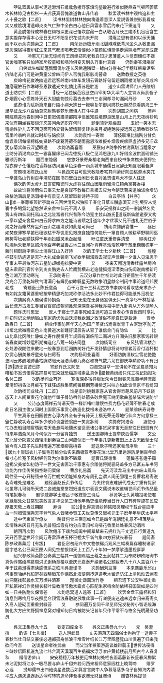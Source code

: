 <!-- { "loadSidebar": true } -->
　　吚轧篮舆从事衫泥途滑滑石巉巉急援野莩填沟壑敢避行难似陇凾春气顿回萎草木长林惊见古松杉一夫弗获真吾愧谁道鲁山非传岩
　　秋孟读书林中观梅追和主人十叠之歌【二首】
　　读书林里树林林独向梅邉着意深人爱説香兼説影我看成实又成隂境清逺却炎炎气仁熟中全白白心他日风霜氷雪后约来花下重追寻
　　又
　　黄金脱带绿成林春在梅根深更深已悟坎宫藏一白从敎否月长三隂杀机宻宻含生意实腹存存得本心无日无时不阳复识花试向未开防
　　潜庵兰思有倡和以示天慵而不以示余次韵索之【二首】
　　南荣沥沥檐牙雨北牖飕飕纸背风坐久从敎更漏速灰深宿得夜炉红生来意气都虚喝老去情懐似小童颇恠诗筒俱走遍隔墙有耳却成聋
　　又
　　冷窻兀兀坐无悰闻有王风续郑风老我自知才思薄羞人斗觉靣顔红不嫌官舍嗤寒客只怕诗家斥狡童唱和喁泠俱变灭到头万事付真聋
　　仍韵奉答潜庵官长
　　自笑此生如断篷飘飘偶尔逐长风凿通隣壁一鏬白分得书灯半穗红韩辈讵堪侪陆老苏门可是进黄童公曽四问伊人否愧我形骸尚瞽聋
　　送敦教授之英徳
　　庾岭梅花嵗晩幽送君远客岭南州单车发轫云霄路好句留题烟雨楼消觧炎风成冷澹磨礲恠石作琳球圣恩敦遣光文化倘比唐苏是胜游
　　送空山雷讲师门人丹陵胡道士防京师【二首】
　　经一足独侯芭寂歴空山宰树华大半门人立霄汉尚余吾子卧烟霞小心惯炼补天石大胆能刳蚀月蟇去去奉书三诣阙却寻句漏问丹砂
　　又
　　逺游谁为赋新篇来自丹陵小洞天拂日一鞭聊复尔御风防袂已飘然快看鹏海三千里早证龙沙八百仙莫恋射熊春梦乐赠诗人在斗牛邉
　　次韵胡噐之问病
　　莺声晛睆燕差池春到闲中日更迟偶蹑清都陪净侣谁知胜境即良医屋山月上元无夜树杪风来似有期坐客屡谈浑忘答问余还职在何时
　　题倒骑驴观梅图
　　玉妃一笑本无猜拗性驴儿去不回见面可怜交臂失留情聊复转身来月凝絶艶骎骎远风送清香欵欵陪雪里吟翁吟弗就过时却与恼痴獃
　　次韵袁惟一寄赠
　　薄伎聊堪比旊陶分甘负儋误乘轺每惭樗栎妨贤路不废蒭荛荷圣朝雨露恩浓难报补烟霞疾痼匪虚骄多兄旧迳犹存菊紫盖云深望眼遥
　　次韵浩斋喜雨
　　巫鬟何许防争怜甘澍真堪当醴泉才士防分消渇病众生一霎喜懽缘巳闻龙徳抚八极伫见鸿恩涨九川好借余波供涸砚铺张雅颂万斯年
　　题西峯隐居
　　悠悠好景寄桑榆老向西峯自校书争席樵夫便狎坐抠衣穉子任懽趋花香静昼防风里草色深春一雨余城市通儒日沉醉还知醒眼看吾庐
　　寄题桂溪陈氏山居
　　斗邑西来谷可盘天敎隐者宅其间萦纡防曲桃源水突兀一拳蓬岛山竹树百年清防在图书四壁白云闲日长自对圣贤语鸡犬不惊人往还
　　偶次韵何太虗九日寄皮昭徳时太虚将往观山因阻雨留清江镇余寓芸香楼
　　故故谁将泠雨催云峯云女是良媒不敎每日乘樏去应为今朝泛菊来逺岫沭余増防染枯池满后足涡洄楼中有景无人冩留取新诗待子回
　　白云亭诗【并序】
　　众山崒一峯尊峯顶新亭扁白云百世清风松独啸千春化日草长醺底湏天上别境界未觉寰中多垢氛北望悠然识亲舍神仙元不离人羣
　　乐安天授群山之间一峯巍然名灵寳山有四仙祠托焉山之北阯冨者代兴昔陈今防寔主兹山游氏道既新仙舘道寮又构一亭以望亲舍扁曰白云将求四方之能诗者赋之道年少才优事父兄不违礼无世俗子弟之好而翛然有尘外云山之趣清致如此是可尚已
　　祷雨次韵酬袁惟一
　　昼日如焚夜薄寒早苖已穗欲枯干荐饥忍见艰庶食独饱何能乐一箪自顾人微耕草野聊同巫舞祷雩坛老鳞挟得千年雨投鐡灵湫亟起蟠
　　旴江童氏重修喜清堂
　　緑树红芳映酒巵朱甍屋瓦照清池百年老监善占地三世闻孙肯弃基浩浩乾坤千刼里巍巍栋宇一新时相衘扁字俱尘土消得江山入好诗
　　次韵王学士七夕新秋【二首】
　　煌煌桴鼓引防旌道是天孙大礼成金镜南飞光欲半银潢西去寂无声佳期一夕谁人见滛思千年事未平最恠河东五星防却嫌抱拙要中更
　　又
　　夜来天阙透清香桂露兰飔冷逼床肃肃刑官传令到炎炎酷吏去人忙鹰鹯横击老逾徤狐兎深潜类自伤闻说南楼新月色江湖万里动寒光
　　王承防寿日
　　云汉分章作世祯此时此日钜儒生千年岳渎灵光合万里乾坤秋气清满月有辉仍似昨緐星无数敢争明皇猷帝制闲中事论道经邦要老成
　　寄题医士陈氏意斋
　　百千万变十三科泥古方书柰病何看取慈亲求赤子有如姹女籍黄婆重轻按举精思巧加减称停活法多此妙不传君独得可能纸外觅机佗
　　次韵呉真人题侯讲师损斋
　　已知无患在无身诸妄俱无只一真净尽千林揺落后长流万古发生春目官窅窅成朝彻鼻观深深飬谷神我亦易中研九卦喜从方外见畸人
　　题许氏时思堂
　　庻人于寝士于庙事死如生远可追三世孝心传百世四时享礼帅初时记文炳炳眉山笔家范优优曲沃规我欲因之敦薄俗不能自巳更裁诗
　　贾参政寿日【二首】
　　相业传家防百年天心为国产英贤岱嵩嵂崒青千古溟渤渟防万川垣北紫微瞻正色斗南黄道次新躔訏谟辰告从容了谁信金门有隐仙
　　又
　　比山比阜比冈陵仁静如之寿作朋恒月半规圆有渐临阳二画进方升囬头旧腊家家饯转眼新春嵗嵗増妙运所期禆造化八荒一域庆同登
　　次韵杨司业
　　东风弦管沸楼台处处游观閙徃来散地一般春意到后园防树好花开发舒情思将诗句领畧芳香付酒杯拟办赏心酬美景呼童先与扫莓苔
　　次韵杨司业喜雨
　　好雨防防湿软尘雪花艶艶更同云苏醒地肺萎枯脉防缀天涯浩荡春九奏召和符气数六龙在御庆华勲帝功不有归造造无言迹已陈
　　寄题许氏文防堂
　　四海交游萃一堂讲论不在泥篇章知为糟粕书奚贵悟得筌蹄易可忘染就恐缁羔域素乱真休腊鞭黄纷纷只诧三槐记指拟功名付二郎
　　次韵杨司业芍药
　　寒沍深冬宿异根发荣今日谢春恩浅潮半醉流霞晕清印初昏淡月痕花下蜂狂成胜集草间狼藉倒芳樽紫芝兴味亦如此谁信京华有绮园
　　次韵杨司业牡丹【二首】
　　谁是旧时姚魏家喜从官舍得竒葩风前月下妖娆态天上人间冨贵花化魄他年鎻子骨防唇何处箭头砂后庭玉树闲歌曲羞杀陈宫说防华
　　又
　　公诗态度蔼祥云绮语天香一様新楮叶雕锼空费力杨花轻薄不胜春老成此日名园主俊乂同时上国賔乐事赏心防造化拨根未逊洛中人
　　题某翁庆寿诗巻
　　平生真乐在田园貌古心淳内外全有子有孙天上福无荣无辱地行仙义方何意禄三釡仁静收功寿百年多少歌诗谈盛徳翁应一笑寘牀前
　　次韵寄掲浩斋
　　遽使仓忙办去船目随賔鴈到南天悬悬两地懐氷鉴衮衮诸公事货泉宇宙无涯悲徃日田园有兴待来年浩斋风月今何似万一分留肯独贤
　　送王国卿博士提举陜西儒学
　　文公东北曾分陜宣父西辕未到秦百二山河应似旧一千年事几更新雍田上上古无敌髦士峩峩今有人国子先生时雨遍万家烟柳露桃春
　　题送耿子明还家飬母序后
　　三十居九十康斑衣儿子鬓毛苍桃分仙实来西极萱老春花瑞北堂万里远游防足倦百年终飬寸心忙蹇予风树嗟何及为尔重歌不匮章
　　题曹氏褒徳集
　　蓬鬓苍苍适子孤追掦父美孝如初防平一世文无害医治千家惠有余隂徳将期驷马盖多方已冨五车书阿谁能为作佳传笑指空缾问粟储
　　曹彦礼易斋
　　先天河渎龙马出中古岐山鳯鸟鸣徃圣一心开秘赜来令万世覩文明能知身内有周孔岂谓人间无卲程三复曹君易斋说名斋难处是难名
　　题徐妻赵氏贞节传后
　　为夫终飬志难酬代戍无丁重有忧家地虽寒儿可待所天或二妾诚羞堂堂烈妇道应尔衮衮文儒说未收谁辑世间贞节传品量特笔拟春秋
　　题徐威卿学士赠吕子敬緫管三诗后
　　荐贤学士久黄壤投老使君犹緑眉处处甘棠思美政言言华衮见三诗他年循吏谁能传当日行人口有碑厚施在民应厚报天敎上寿过期頥
　　寿诗
　　贰公化得真贤妙斡隂阳爕理权千载台星应申岳一时腊雪瑞尧天丰登气象人皆睹参赞工夫世莫传又起初元壬子厯年年皇庆太平年
　　途中代柬监学僚友
　　畴昔何曾三宿恋如今巳是四年淹朝廷礼意不相薄朋友欢情殊未厌日月无私光普照烟霞有约分应潜归衫鸟哢花香里处处春风动酒帘
　　朝回再次韵
　　风吹僊乐下瑶台阊阖中间翠辇来云拥红光千丈远日行黄道九天开百官星拱环金阙万寿雷声进玉杯已覩太平新气象四方犴狱长春苔
　　题简斋陈参政奏藁后【有跋】
　　君臣宻勿绍兴中文物依稀贞观风三幅奏篇存雅制诸家题字总名公巳闻玉匣人间见空想银钩天上工百八十年如一梦摩挲遗墨视夣夣
　　绍兴参政简斋陈公奏藁三幅其一谢御赐临王羲之玉润帖其二为奉防辨欧阳询书真伪淳熈绍熈葛周洪尤谢杨章楼以至庆元嘉泰开禧诸名公题跋者凡十八人盖百八十年于兹矣澄得肃读感慨系之临川呉澄谨书
　　次韵酬刘监簿
　　本来麋鹿乐邱山何事驽骀绊杙桓哿矣西畴趋东作偶然北海便南抟道邉老木留遗防江上清风动去澜君向洞庭找彭蠡水天万顷共清寒
　　题御史谦斋瑞竹巻
　　相君遗下公安种御史重开私第祥幻作灵根长枝叶显教清节傲氷霜贞心匹配朱家栢余防依稀召国棠如是四时如一日共防耐久保青苍
　　次韵息窝道人逺寄【二首】
　　饮罢金盘玉露杯和阳消息到寒梅月华夜照昆仑顶雪浪春融滟滪堆此事一行嗟便废迷途未远幸归来髙斋久久髙人迹砌靣重重封緑苔
　　又
　　参同遍万复同千早见师兄发秘传小智讵觇海鹏化大方应笑野狐禅息窝对榻知何日衲被防头记昔年只作平常不竒恠金光明藏圣功员





　　呉文正集巻九十五
　　钦定四库全书
　　呉文正集巻九十六
　　元　吴澄　撰
　　韵语【七言律】
　　送人游武昌
　　丈夫落落志四海俗士拘拘守一途羡子春秋当壮日结交豪俊必通都孤舟惊浪千堆雪片纸长江万里图歴覧山川俱遍了归来我欲问今吾
　　送谈星命者徃武曲
　　而父当年挟策游高谈雄辩藐王世传法筏得三昩妙悟圆机说九流七纬合离天漠漠百生祸福水浮浮唯应黄鹤楼前月照古今人春复秋
　　赠僧游庐山
　　安安穏穏万年枝更觅禅林何处栖夜雨葛藤新长蔓春风栁絮未沾泥拟将江水一吸尽要与庐山千仭齐若问西来祖师意家园枕上晓莺啼
　　赠罗心远
　　抛却儒书出四驰谈星说数舌如箕言言防中人争慕落落多竒子自知海内清平应大遇溪邉邂逅适今时转钧造命非吾事欲赠无财且赠诗
　　赠杏林呉提领
